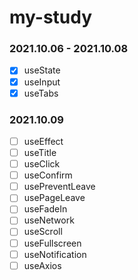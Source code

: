 # my-study

### 2021.10.06 - 2021.10.08

- [x] useState
- [x] useInput
- [x] useTabs

### 2021.10.09

- [ ] useEffect
- [ ] useTitle
- [ ] useClick
- [ ] useConfirm
- [ ] usePreventLeave
- [ ] usePageLeave
- [ ] useFadeIn
- [ ] useNetwork
- [ ] useScroll
- [ ] useFullscreen
- [ ] useNotification
- [ ] useAxios
